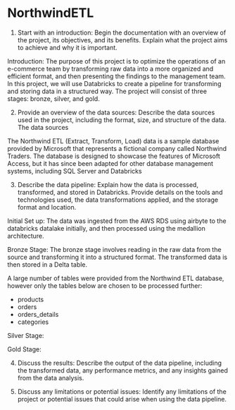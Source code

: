 # NorthwindETL

1. Start with an introduction: Begin the documentation with an overview of the project, its objectives, and its benefits. Explain what the project aims to achieve and why it is important.

Introduction:
The purpose of this project is to optimize the operations of an e-commerce team by transforming raw data into a more organized and efficient format, and then presenting the findings to the management team. In this project, we will use Databricks to create a pipeline for transforming and storing data in a structured way. The project will consist of three stages: bronze, silver, and gold. 


2. Provide an overview of the data sources: Describe the data sources used in the project, including the format, size, and structure of the data.
The data sources

The Northwind ETL (Extract, Transform, Load) data is a sample database provided by Microsoft that represents a fictional company called Northwind Traders. The database is designed to showcase the features of Microsoft Access, but it has since been adapted for other database management systems, including SQL Server and Databricks


3. Describe the data pipeline: Explain how the data is processed, transformed, and stored in Databricks. Provide details on the tools and technologies used, the data transformations applied, and the storage format and location.

Initial Set up:
The data was ingested from the AWS RDS using airbyte to the databricks datalake initially, and then processed using the medallion architecture.

Bronze Stage:
The bronze stage involves reading in the raw data from the source and transforming it into a structured format. The transformed data is then stored in a Delta table. 

 A large number of tables were provided from the Northwind ETL database, however only the tables below are chosen to be processed further:
- products
- orders
- orders_details
- categories

Silver Stage:

Gold Stage:


4. Discuss the results: Describe the output of the data pipeline, including the transformed data, any performance metrics, and any insights gained from the data analysis.



6. Discuss any limitations or potential issues: Identify any limitations of the project or potential issues that could arise when using the data pipeline.

